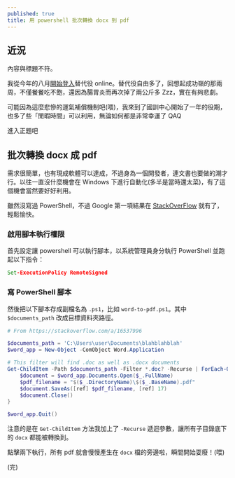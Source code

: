 ```yaml
---
published: true
title: 用 powershell 批次轉換 docx 到 pdf
---
```

## 近況

內容與標題不符。

我從今年的八月[開始登入](https://alive.yukaii.tw/)替代役 online。替代役自由多了，回想起成功嶺的那兩周，不僅餐餐吃不飽，還因為腸胃炎而再次掉了兩公斤多 Zzz，實在有夠悲劇。

可能因為這麼悲慘的運氣補償機制吧(喂)，我來到了國訓中心開始了一年的役期，也多了些「閒暇時間」可以利用，無論如何都是非常幸運了 QAQ

進入正題吧

## 批次轉換 docx 成 pdf

需求很簡單，也有現成軟體可以達成，不過身為一個開發者，連文書也要做的潮才行。以往一直沒什麼機會在 Windows 下進行自動化(多半是當時還太菜)，有了這個機會當然要好好利用。

雖然沒寫過 PowerShell，不過 Google 第一項結果在 [StackOverFlow](https://stackoverflow.com/a/16537996) 就有了，輕鬆愉快。

### 啟用腳本執行權限

首先設定讓 powershell 可以執行腳本，以系統管理員身分執行 PowerShell 並跑起以下指令：

```cmd
Set-ExecutionPolicy RemoteSigned
```

### 寫 PowerShell 腳本

然後把以下腳本存成副檔名為 `.ps1`，比如 `word-to-pdf.ps1`。其中 `$documents_path` 改成目標資料夾路徑。

```powershell
# From https://stackoverflow.com/a/16537996

$documents_path = 'C:\Users\user\Documents\blahblahblah'
$word_app = New-Object -ComObject Word.Application

# This filter will find .doc as well as .docx documents
Get-ChildItem -Path $documents_path -Filter *.doc? -Recurse | ForEach-Object {
    $document = $word_app.Documents.Open($_.FullName)
    $pdf_filename = "$($_.DirectoryName)\$($_.BaseName).pdf"
    $document.SaveAs([ref] $pdf_filename, [ref] 17)
    $document.Close()
}

$word_app.Quit()
```

注意的是在 `Get-ChildItem` 方法我加上了 `-Recurse` 遞迴參數，讓所有子目錄底下的 `docx` 都能被轉換到。

點擊兩下執行，所有 pdf 就會慢慢產生在 `docx` 檔的旁邊啦，瞬間開始耍廢！(喂)

(完)
